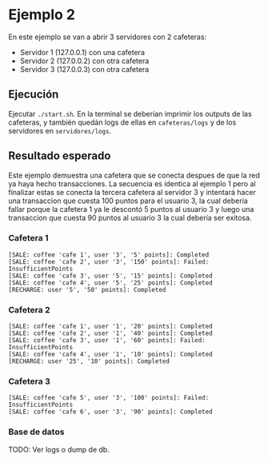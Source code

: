 # Ejemplo 2

En este ejemplo se van a abrir 3 servidores con 2 cafeteras:

- Servidor 1 (127.0.0.1) con una cafetera
- Servidor 2 (127.0.0.2) con otra cafetera
- Servidor 3 (127.0.0.3) con otra cafetera

## Ejecución

Ejecutar `./start.sh`. En la terminal se deberían imprimir los outputs de las cafeteras, y también quedán logs de ellas en `cafeteras/logs` y de los servidores en `servidores/logs`.

## Resultado esperado

Este ejemplo demuestra una cafetera que se conecta despues de que la red ya haya hecho transacciones. La secuencia es identica al ejemplo 1 pero al finalizar estas se conecta la tercera cafetera al servidor 3 y intentará hacer una transaccion que cuesta 100 puntos para el usuario 3, la cual debería fallar porque la cafetera 1 ya le descontó 5 puntos al usuario 3 y luego una transaccion que cuesta 90 puntos al usuario 3 la cual debería ser exitosa.

### Cafetera 1

```
[SALE: coffee 'cafe 1', user '3', '5' points]: Completed
[SALE: coffee 'cafe 2', user '3', '150' points]: Failed: InsufficientPoints
[SALE: coffee 'cafe 3', user '5', '15' points]: Completed
[SALE: coffee 'cafe 4', user '5', '25' points]: Completed
[RECHARGE: user '5', '50' points]: Completed
```

### Cafetera 2

```
[SALE: coffee 'cafe 1', user '1', '20' points]: Completed
[SALE: coffee 'cafe 2', user '1', '40' points]: Completed
[SALE: coffee 'cafe 3', user '1', '60' points]: Failed: InsufficientPoints
[SALE: coffee 'cafe 4', user '1', '10' points]: Completed
[RECHARGE: user '25', '10' points]: Completed
```

### Cafetera 3

```
[SALE: coffee 'cafe 5', user '3', '100' points]: Failed: InsufficientPoints
[SALE: coffee 'cafe 6', user '3', '90' points]: Completed
```

### Base de datos

TODO: Ver logs o dump de db.
